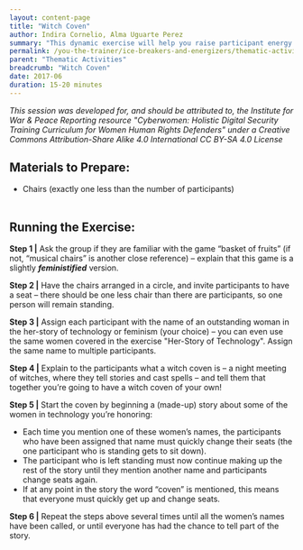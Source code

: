 ```yaml
---
layout: content-page
title: "Witch Coven"
author: Indira Cornelio, Alma Uguarte Perez
summary: "This dynamic exercise will help you raise participant energy levels and keep the group stimulated. It provides a welcome break from technical training content, while still connecting to digital security themes."
permalink: /you-the-trainer/ice-breakers-and-energizers/thematic-activities/witch-coven/
parent: "Thematic Activities"
breadcrumb: "Witch Coven"
date: 2017-06
duration: 15-20 minutes
---
```

*This session was developed for, and should be attributed to, the Institute for War & Peace Reporting resource "Cyberwomen: Holistic Digital Security Training Curriculum for Women Human Rights Defenders" under a Creative Commons Attribution-Share Alike 4.0 International CC BY-SA 4.0 License*

## Materials to Prepare: 
- Chairs (exactly one less than the number of participants)
<br><br>

## Running the Exercise:
**Step 1 |** Ask the group if they are familiar with the game “basket of fruits” (if not, “musical chairs” is another close reference) – explain that this game is a slightly ***feministified*** version.

**Step 2 |** Have the chairs arranged in a circle, and invite participants to have a seat – there should be one less chair than there are participants, so one person will remain standing.

**Step 3 |** Assign each participant with the name of an outstanding woman in the her-story of technology or feminism (your choice) – you can even use the same women covered in the exercise "Her-Story of Technology". Assign the same name to multiple participants.

**Step 4 |** Explain to the participants what a witch coven is – a night meeting of witches, where they tell stories and cast spells – and tell them that together you’re going to have a witch coven of your own!

**Step 5 |** Start the coven by beginning a (made-up) story about some of the women in technology you’re honoring:
- Each time you mention one of these women’s names, the participants who have been assigned that name must quickly change their seats (the one participant who is standing gets to sit down).
- The participant who is left standing must now continue making up the rest of the story until they mention another name and participants change seats again.
- If at any point in the story the word “coven” is mentioned, this means that everyone must quickly get up and change seats.

**Step 6 |** Repeat the steps above several times until all the women’s names have been called, or until everyone has had the chance to tell part of the story.

